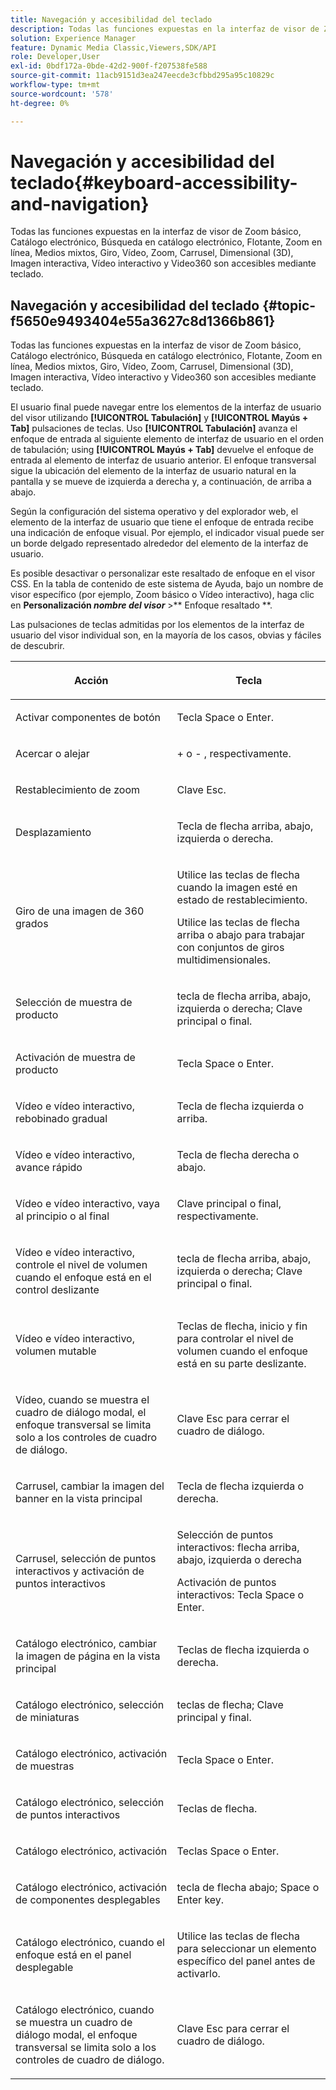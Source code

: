 ```yaml
---
title: Navegación y accesibilidad del teclado
description: Todas las funciones expuestas en la interfaz de visor de Zoom básico, Catálogo electrónico, Búsqueda en catálogo electrónico, Flotante, Zoom en línea, Medios mixtos, Giro, Vídeo, Zoom, Dimensión (3D), Carrusel, Imagen interactiva, Vídeo interactivo y Video360 son accesibles mediante teclado.
solution: Experience Manager
feature: Dynamic Media Classic,Viewers,SDK/API
role: Developer,User
exl-id: 0bdf172a-0bde-42d2-900f-f207538fe588
source-git-commit: 11acb9151d3ea247eecde3cfbbd295a95c10829c
workflow-type: tm+mt
source-wordcount: '578'
ht-degree: 0%

---
```


# Navegación y accesibilidad del teclado{#keyboard-accessibility-and-navigation}

Todas las funciones expuestas en la interfaz de visor de Zoom básico, Catálogo electrónico, Búsqueda en catálogo electrónico, Flotante, Zoom en línea, Medios mixtos, Giro, Vídeo, Zoom, Carrusel, Dimensional (3D), Imagen interactiva, Vídeo interactivo y Video360 son accesibles mediante teclado.

<!-- Updated June 1, 2020 from https://wiki.corp.adobe.com/pages/viewpage.action?spaceKey=scene7qa&title=s7Viewers%2C+S7SDK%2C+S7OnDemand+Release+Notes - Contact is Sasha -->

## Navegación y accesibilidad del teclado {#topic-f5650e9493404e55a3627c8d1366b861}

Todas las funciones expuestas en la interfaz de visor de Zoom básico, Catálogo electrónico, Búsqueda en catálogo electrónico, Flotante, Zoom en línea, Medios mixtos, Giro, Vídeo, Zoom, Carrusel, Dimensional (3D), Imagen interactiva, Vídeo interactivo y Video360 son accesibles mediante teclado.

El usuario final puede navegar entre los elementos de la interfaz de usuario del visor utilizando **[!UICONTROL Tabulación]** y **[!UICONTROL Mayús + Tab]** pulsaciones de teclas. Uso **[!UICONTROL Tabulación]** avanza el enfoque de entrada al siguiente elemento de interfaz de usuario en el orden de tabulación; using **[!UICONTROL Mayús + Tab]** devuelve el enfoque de entrada al elemento de interfaz de usuario anterior. El enfoque transversal sigue la ubicación del elemento de la interfaz de usuario natural en la pantalla y se mueve de izquierda a derecha y, a continuación, de arriba a abajo.

Según la configuración del sistema operativo y del explorador web, el elemento de la interfaz de usuario que tiene el enfoque de entrada recibe una indicación de enfoque visual. Por ejemplo, el indicador visual puede ser un borde delgado representado alrededor del elemento de la interfaz de usuario.

Es posible desactivar o personalizar este resaltado de enfoque en el visor CSS. En la tabla de contenido de este sistema de Ayuda, bajo un nombre de visor específico (por ejemplo, Zoom básico o Vídeo interactivo), haga clic en **Personalización *nombre del visor*** >** Enfoque resaltado **.

Las pulsaciones de teclas admitidas por los elementos de la interfaz de usuario del visor individual son, en la mayoría de los casos, obvias y fáciles de descubrir.

<table id="table_8C49100412224324BF1DBF7FDFDCCBF8"> 
 <thead> 
  <tr> 
   <th colname="col1" class="entry"> <p>Acción </p> </th> 
   <th colname="col2" class="entry"> <p>Tecla </p> </th> 
  </tr> 
 </thead>
 <tbody> 
  <tr> 
   <td colname="col1"> <p>Activar componentes de botón </p> </td> 
   <td colname="col2"> <p>Tecla Space o Enter. </p> </td> 
  </tr> 
  <tr> 
   <td colname="col1"> <p>Acercar o alejar </p> </td> 
   <td colname="col2"> <p> <span class="uicontrol"> + </span> o <span class="uicontrol"> - </span>, respectivamente. </p> </td> 
  </tr> 
  <tr> 
   <td colname="col1"> <p>Restablecimiento de zoom </p> </td> 
   <td colname="col2"> <p>Clave Esc. </p> </td> 
  </tr> 
  <tr> 
   <td colname="col1"> <p>Desplazamiento </p> </td> 
   <td colname="col2"> <p>Tecla de flecha arriba, abajo, izquierda o derecha. </p> </td> 
  </tr> 
  <tr> 
   <td colname="col1"> <p>Giro de una imagen de 360 grados </p> </td> 
   <td colname="col2"> <p>Utilice las teclas de flecha cuando la imagen esté en estado de restablecimiento. </p> <p>Utilice las teclas de flecha arriba o abajo para trabajar con conjuntos de giros multidimensionales. </p> </td> 
  </tr> 
  <tr> 
   <td colname="col1"> <p>Selección de muestra de producto </p> </td> 
   <td colname="col2"> <p>tecla de flecha arriba, abajo, izquierda o derecha; Clave principal o final. </p> </td> 
  </tr> 
  <tr> 
   <td colname="col1"> <p>Activación de muestra de producto </p> </td> 
   <td colname="col2"> <p>Tecla Space o Enter. </p> </td> 
  </tr> 
  <tr> 
   <td colname="col1"> <p>Vídeo e vídeo interactivo, rebobinado gradual </p> </td> 
   <td colname="col2"> <p>Tecla de flecha izquierda o arriba. </p> </td> 
  </tr> 
  <tr> 
   <td colname="col1"> <p>Vídeo e vídeo interactivo, avance rápido </p> </td> 
   <td colname="col2"> <p>Tecla de flecha derecha o abajo. </p> </td> 
  </tr> 
  <tr> 
   <td colname="col1"> <p>Vídeo e vídeo interactivo, vaya al principio o al final </p> </td> 
   <td colname="col2"> <p>Clave principal o final, respectivamente. </p> </td> 
  </tr> 
  <tr> 
   <td colname="col1"> <p>Vídeo e vídeo interactivo, controle el nivel de volumen cuando el enfoque está en el control deslizante </p> </td> 
   <td colname="col2"> <p>tecla de flecha arriba, abajo, izquierda o derecha; Clave principal o final. </p> </td> 
  </tr> 
  <tr> 
   <td colname="col1"> <p>Vídeo e vídeo interactivo, volumen mutable </p> </td> 
   <td colname="col2"> <p>Teclas de flecha, inicio y fin para controlar el nivel de volumen cuando el enfoque está en su parte deslizante. </p> </td> 
  </tr> 
  <tr> 
   <td colname="col1"> <p>Vídeo, cuando se muestra el cuadro de diálogo modal, el enfoque transversal se limita solo a los controles de cuadro de diálogo. </p> </td> 
   <td colname="col2"> <p>Clave Esc para cerrar el cuadro de diálogo. </p> </td> 
  </tr> 
  <tr> 
   <td colname="col1"> <p>Carrusel, cambiar la imagen del banner en la vista principal </p> </td> 
   <td colname="col2"> <p>Tecla de flecha izquierda o derecha. </p> </td> 
  </tr> 
  <tr> 
   <td colname="col1"> <p>Carrusel, selección de puntos interactivos y activación de puntos interactivos </p> </td> 
   <td colname="col2"> <p>Selección de puntos interactivos: flecha arriba, abajo, izquierda o derecha </p> <p>Activación de puntos interactivos: Tecla Space o Enter. </p> </td> 
  </tr> 
  <tr> 
   <td colname="col1"> <p>Catálogo electrónico, cambiar la imagen de página en la vista principal </p> </td> 
   <td colname="col2"> <p> Teclas de flecha izquierda o derecha. </p> </td> 
  </tr> 
  <tr> 
   <td colname="col1"> <p>Catálogo electrónico, selección de miniaturas </p> </td> 
   <td colname="col2"> <p>teclas de flecha; Clave principal y final. </p> </td> 
  </tr> 
  <tr> 
   <td colname="col1"> <p>Catálogo electrónico, activación de muestras </p> </td> 
   <td colname="col2"> <p>Tecla Space o Enter. </p> </td> 
  </tr> 
  <tr> 
   <td colname="col1"> <p>Catálogo electrónico, selección de puntos interactivos </p> </td> 
   <td colname="col2"> <p>Teclas de flecha. </p> </td> 
  </tr> 
  <tr> 
   <td colname="col1"> <p>Catálogo electrónico, activación </p> </td> 
   <td colname="col2"> <p>Teclas Space o Enter. </p> </td> 
  </tr> 
  <tr> 
   <td colname="col1"> <p>Catálogo electrónico, activación de componentes desplegables </p> </td> 
   <td colname="col2"> <p> tecla de flecha abajo; Space o Enter key. </p> </td> 
  </tr> 
  <tr> 
   <td colname="col1"> <p>Catálogo electrónico, cuando el enfoque está en el panel desplegable </p> </td> 
   <td colname="col2"> <p>Utilice las teclas de flecha para seleccionar un elemento específico del panel antes de activarlo. </p> </td> 
  </tr> 
  <tr> 
   <td colname="col1"> <p>Catálogo electrónico, cuando se muestra un cuadro de diálogo modal, el enfoque transversal se limita solo a los controles de cuadro de diálogo. </p> </td> 
   <td colname="col2"> <p>Clave Esc para cerrar el cuadro de diálogo. </p> </td> 
  </tr> 
 </tbody> 
</table>

